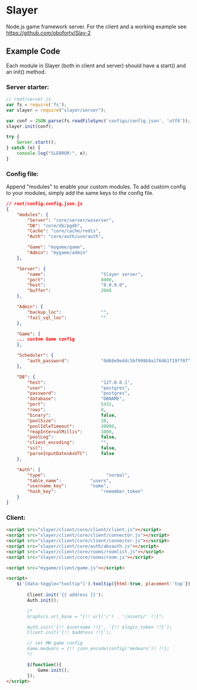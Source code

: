 # Slayer
Node.js game framework server. For the client and a working example see https://github.com/oboforty/Slay-2

## Example Code
Each module in Slayer (both in client and server) should have a start() and an init() method.

### Server starter:
```javascript
// root/server.js
var fs = require('fs');
var slayer = require("slayer/server");

var conf = JSON.parse(fs.readFileSync('configs/config.json', 'utf8'));
slayer.init(conf);

try {
	Server.start();
} catch (e) {
	console.log("SLERROR:", e);
}
```

### Config file:
Append "modules" to enable your custom modules. To add custom config to your modules, simply add the same keys to the config file.
```json
// root/config.config.json.js
{
	"modules": {
		"Server": "core/server/wsserver",
		"DB": "core/db/pgdb",
		"Cache": "core/cache/redis",
		"Auth": "core/auth/userauth",

		"Game": "mygame/game",
		"Admin": "mygame/admin"
	},

	"Server": {
		"name": 					"Slayer server",
		"port": 					8000,
		"host": 					"0.0.0.0",
		"buffer": 					2048
	},

	"Admin": {
		"backup_loc": 				"",
		"fail_sql_loc": 			""
	},

	"Game": {
    ... custom Game config
	},

	"Scheduler": {
		"auth_password":			"0d68e9eddc5bf999b9a176461f19ff07"
	},

	"DB": {
		"host": 					"127.0.0.1",
		"user": 					"postgres",
		"password":					"postgres",
		"database": 				"DBNAME",
		"port": 					5432,
		"rows": 					0,
		"binary": 					false,
		"poolSize": 				10,
		"poolIdleTimeout": 			30000,
		"reapIntervalMillis": 		1000,
		"poolLog": 					false,
		"client_encoding": 			"",
		"ssl": 						false,
		"parseInputDatesAsUTC": 	false
	},

	"Auth": {
		"type": 					  "normal",
		"table_name": 			"users",
		"username_key": 		"name",
		"hash_key": 				"remember_token"
	}
}
```

### Client:

```html
<script src="slayer/client/core/client/client.js"></script>
<script src="slayer/client/core/client/connector.js"></script>
<script src="slayer/client/core/client/connector.js"></script>
<script src="slayer/client/core/auth/absauth.js"></script>
<script src="slayer/client/core/rooms/roomlist.js"></script>
<script src="slayer/client/core/rooms/room.js"></script>

<script src="mygame/client/game.js"></script>

<script>
    $('[data-toggle="tooltip"]').tooltip({html:true, placement:'top'});
		
		Client.init('{{ address }}');
		Auth.init();

		/*
		Graphics.url_base = "{!! url('/') . '/assets/' !!}";

		Auth.init('{!! $username !!}', '{!! $login_token !!}');
		Client.init('{!! $address !!}');

		// set MW game config
		Game.medwars = {!! json_encode(config('medwars')) !!};
		*/

		$(function(){
			Game.init();
		});
</script>
```
